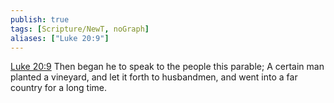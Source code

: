 ```yaml
---
publish: true
tags: [Scripture/NewT, noGraph]
aliases: ["Luke 20:9"]
---
```

[Luke 20:9](https://churchofjesuschrist.org/study/scriptures/nt/luke/20?lang=eng&id=p9#p9) Then began he to speak to the people this parable; A certain man planted a vineyard, and let it forth to husbandmen, and went into a far country for a long time.
